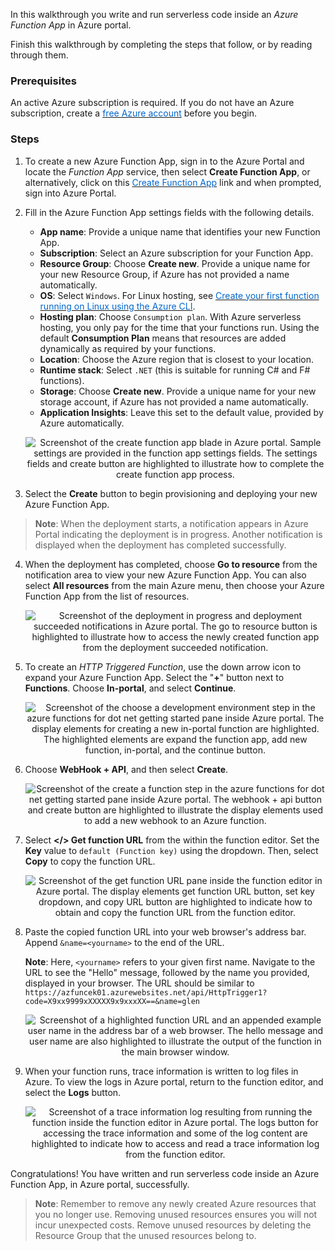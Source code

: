 In this walkthrough you write and run serverless code inside an *Azure Function App* in Azure portal.

Finish this walkthrough by completing the steps that follow, or by reading through them.

### Prerequisites

An active Azure subscription is required. If you do not have an Azure subscription, create a <a href="https://azure.microsoft.com/free/" target="_blank"><span style="color: #0066cc;">free Azure account</span></a> before you begin.

### Steps

1. To create a new Azure Function App, sign in to the Azure Portal and locate the *Function App* service, then select **Create Function App**, or alternatively, click on this <a href="https://portal.azure.com/#create/Microsoft.FunctionApp" target="_blank"><span style="color: #0066cc;" color="#0066cc">Create Function App</span></a> link and when prompted, sign into Azure Portal.

2. Fill in the Azure Function App settings fields with the following details.

    - **App name**: Provide a unique name that identifies your new Function App.
    - **Subscription**: Select an Azure subscription for your Function App.
    - **Resource Group**: Choose **Create new**. Provide a unique name for your new Resource Group, if Azure has not provided a name automatically.
    - **OS**: Select `Windows`. For Linux hosting, see <a href="https://docs.microsoft.com/en-us/azure/azure-functions/functions-create-first-azure-function-azure-cli-linux" target="_blank"><span style="color: #0066cc;">Create your first function running on Linux using the Azure CLI</span></a>.
    - **Hosting plan**: Choose `Consumption plan`. With Azure serverless hosting, you only pay for the time that your functions run. Using the default **Consumption Plan** means that resources are added dynamically as required by your functions.
    - **Location**: Choose the Azure region that is closest to your location.
    - **Runtime stack**: Select `.NET` (this is suitable for running C# and F# functions).
    - **Storage**: Choose **Create new**. Provide a unique name for your new storage account, if Azure has not provided a name automatically.
    - **Application Insights**: Leave this set to the default value, provided by Azure automatically.

    <p style="text-align:center;"><img src="../Linked_Image_Files/m02-l04-functions-02-app-create.png" alt="Screenshot of the create function app blade in Azure portal. Sample settings are provided in the function app settings fields. The settings fields and create button are highlighted to illustrate how to complete the create function app process."></p>

3. Select the **Create** button to begin provisioning and deploying your new Azure Function App.

> **Note**: When the deployment starts, a notification appears in Azure Portal indicating the deployment is in progress. Another notification is displayed when the deployment has completed successfully.

4. When the deployment has completed, choose **Go to resource** from the notification area to view your new Azure Function App. You can also select **All resources** from the main Azure menu, then choose your Azure Function App from the list of resources.

    <p style="text-align:center;"><img src="../Linked_Image_Files/m02-l04-functions-04-notify.png" alt="Screenshot of the deployment in progress and deployment succeeded notifications in Azure portal. The go to resource button is highlighted to illustrate how to access the newly created function app from the deployment succeeded notification."></p>

5. To create an *HTTP Triggered Function*, use the down arrow icon to expand your Azure Function App. Select the "**+**" button next to **Functions**. Choose **In-portal**, and select **Continue**.

    <p style="text-align:center;"><img src="../Linked_Image_Files/m02-l04-functions-05-choose-portal.png" alt="Screenshot of the choose a development environment step in the azure functions for dot net getting started pane inside Azure portal. The display elements for creating a new in-portal function are highlighted. The highlighted elements are expand the function app, add new function, in-portal, and the continue button."></p>

6. Choose **WebHook + API**, and then select **Create**.

    <p style="text-align:center;"><img src="../Linked_Image_Files/m02-l04-functions-06-add-webhook.png" alt="Screenshot of the create a function step in the azure functions for dot net getting started pane inside Azure portal. The webhook + api button and create button are highlighted to illustrate the display elements used to add a new webhook to an Azure function."></p>

7. Select **</> Get function URL** from the within the function editor. Set the **Key** value to `default (Function key)` using the dropdown. Then, select **Copy** to copy the function URL.

    <p style="text-align:center;"><img src="../Linked_Image_Files/m02-l04-functions-07-test-function.png" alt="Screenshot of the get function URL pane inside the function editor in Azure portal. The display elements get function URL button, set key dropdown, and copy URL button are highlighted to indicate how to obtain and copy the function URL from the function editor."></p>

8. Paste the copied function URL into your web browser's address bar. Append `&name=<yourname>` to the end of the URL. 

    **Note**: Here, `<yourname>` refers to your given first name. Navigate to the URL to see the "Hello" message, followed by the name you provided, displayed in your browser. The URL should be similar to `https://azfuncek01.azurewebsites.net/api/HttpTrigger1?code=X9xx9999xXXXXX9x9xxxXX==&name=glen`

    <p style="text-align:center;"><img src="../Linked_Image_Files/m02-l04-functions-08-browser-function.png" alt="Screenshot of a highlighted function URL and an appended example user name in the address bar of a web browser. The hello message and user name are also highlighted to illustrate the output of the function in the main browser window."></p>

9. When your function runs, trace information is written to log files in Azure. To view the logs in Azure portal, return to the function editor, and select the **Logs** button.

    <p style="text-align:center;"><img src="../Linked_Image_Files/m02-l04-functions-09-view-logs.png" alt="Screenshot of a trace information log resulting from running the function inside the function editor in Azure portal. The logs button for accessing the trace information and some of the log content are highlighted to indicate how to access and read a trace information log from the function editor."></p>

Congratulations! You have written and run serverless code inside an Azure Function App, in Azure portal, successfully.

> **Note**: Remember to remove any newly created Azure resources that you no longer use. Removing unused resources ensures you will not incur unexpected costs. Remove unused resources by deleting the Resource Group that the unused resources belong to.